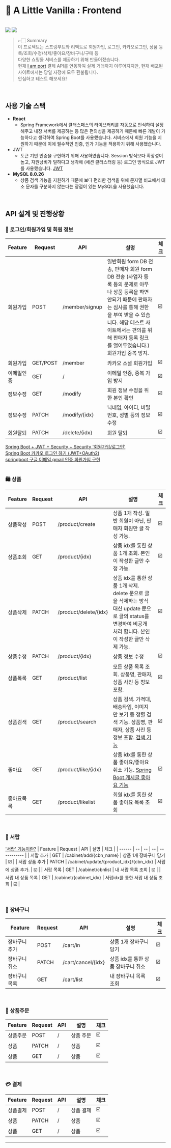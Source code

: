 🍦 A Little Vanilla : Frontend
================
<br />
<img src="https://img.shields.io/badge/React-61DAFB?style=for-the-badge&logo=React&logoColor=white">
<img src="https://img.shields.io/badge/Jenkins-D24939?style=for-the-badge&logo=Jenkins&logoColor=white">

> 👉🏻 Summary <br />
> 이 프로젝트는 스프링부트와 리액트로 회원가입, 로그인, 카카오로그인, 상품 등록/조회/수정/삭제/좋아요/장바구니/구매 등 <br />
> 다양한 쇼핑몰 서비스를 제공하기 위해 만들어졌습니다. <br />
> 현재 [I am port](https://www.iamport.kr/?gclid=CjwKCAjws8yUBhA1EiwAi_tpEawr0NbpwdG_4bW9KRPVRXXVEdwQ32yO8SyXEhMBfxiqHIml3c8uxhoC2nYQAvD_BwE, "Iamport link") 결제 API를 연동하여 실제 거래까지 이루어지지만, 현재 배포된 사이트에서는 당일 자정에 모두 환불됩니다.<br />
> 안심하고 테스트 해보세요!

<br />

## 사용 기술 스택
+ **React**
  + Spring Framework에서 클래스패스의 라이브러리를 자동으로 인식하여 설정해주고 내장 서버를 제공하는 등 많은 편의성을 제공하기 때문에 빠른 개발이 가능하다고 생각하여 Spring Boot를 사용했습니다.
서비스에서 회원 기능을 지원하기 때문에 이에 필수적인 인증, 인가 기능을 적용하기 위해 사용했습니다.
+ JWT
  + 토큰 기반 인증을 구현하기 위해 사용하였습니다. Session 방식보다 확장성이 높고, 자원낭비가 덜하다고 생각해 (세션 클러스터링 등) 로그인 방식으로 JWT를 사용했습니다. [JWT](https://blog.naver.com/ghdalswl77/222517833354) 
+ **MySQL 8.0.26**
  + 상품 검색 기능을 지원하기 때문에 보다 편리한 검색을 위해 문자열 비교에서 대소 문자를 구분하지 않는다는 장점이 있는 MySQL을 사용했습니다.

<br />

## API 설계 및 진행상황
### 🎩 로그인/회원가입 및 회원 정보
| Feature | Request | API | 설명 | 체크 |
| ------ | -- | -- | -- | ----------- |
| 회원가입 | POST | /member/signup | 일반회원 form DB 전송, 판매자 회원 form DB 전송 (사업자 등록 등의 문제로 아무나 상품 등록을 하면 안되기 때문에 판매자는 심사를 통해 권한을 부여 받을 수 있습니다. 해당 테스트 사이트에서는 편의를 위해 판매자 등록 링크를 열어두었습니다.) 회원가입 중복 방지. | ☑️ |
| 회원가입 | GET/POST | /member | 카카오 소셜 회원가입 | ☑️ |
| 이메일인증 | GET | / | 이메일 인증, 중복 가입 방지 | ☑️ |
| 정보수정 | GET | /modify | 회원 정보 수정을 위한 본인 확인 | ☑️ |
| 정보수정 | PATCH | /modify/{idx} | 닉네임, 아이디, 비밀번호, 성별 등의 정보 수정 | ☑️ |
| 회원탈퇴 | PATCH | /delete/{idx} | 회원 탈퇴 | ☑️ |


[Spring Boot + JWT + Security + Security '회원가입/로그인'](https://blog.naver.com/ghdalswl77/222675846877) <br />
[Spring Boot 카카오 로그인 하기 (JWT+OAuth2)](https://blog.naver.com/ghdalswl77/222711444513) <br />
[springboot 구글 이메일 gmail 인증 회원가입 구현](https://blog.naver.com/ghdalswl77/222739067045) <br />
<br />

### 🛍 상품
| Feature | Request | API | 설명 | 체크 |
| ------ | -- | -- | -- | ----------- |
| 상품작성 | POST | /product/create | 상품 1개 작성. 일반 회원이 아닌, 판매자 회원만 글 작성 가능.  | ☑️ |
| 상품조회 | GET | /product/{idx} | 상품 idx를 통한 상품 1개 조회. 본인이 작성한 글만 수정 가능. | ☑️ |
| 상품삭제 | PATCH | /product/delete/{idx} | 상품 idx를 통한 상품 1개 삭제. delete 문으로 글을 삭제하는 방식 대신 update 문으로 글의 status를 변경하여 비공개 처리 합니다. 본인이 작성한 글만 삭제 가능. | ☑️ |
| 상품수정 | PATCH | /product/{idx} | 상품 정보 수정 | ☑️ |
| 상품목록 | GET | /product/list | 모든 상품 목록 조회. 상품명, 판매자, 상품 사진 등 정보 포함. | ☑️ |
| 상품검색 | GET | /product/search | 상품 검색. 가격대, 배송타입, 이미지만 보기 등 정렬 검색 기능. 상품명, 판매자, 상품 사진 등 정보 포함. [검색 기능](https://blog.naver.com/ghdalswl77/222661721733) | ☑️ |
| 좋아요 | GET | /product/like/{idx} | 상품 idx를 통한 상품 좋아요/좋아요 취소 기능. [Spring Boot 게시글 좋아요 기능](https://blog.naver.com/ghdalswl77/222686567891) | ☑️ |
| 좋아요목록 | GET | /product/likelist | 회원 idx를 통한 상품 좋아요 목록 조회 | ☑️ |
<br />


###  🧺 서랍
['서랍' 기능이란?](https://blog.naver.com/ghdalswl77/222695713878, "link")
| Feature | Request | API | 설명 | 체크 |
| ------ | -- | -- | -- | ----------- |
| 서랍 추가 | GET | /cabinet/add/{cbn_name} | 상품 1개 장바구니 담기 | ☑️ |
| 서랍 상품 추가 | PATCH | /cabinet/update/{product_idx}/{cbn_idx} | 서랍에 상품 추가. | ☑️ |
| 서랍 목록 | GET | /cabinet/cbnlist | 내 서랍 목록 조회 | ☑️ |
| 서랍 내 상품 목록 | GET | /cabinet/{cabinet_idx} | 서랍idx를 통한 서랍 내 상품 조회 | ☑️ |



<br />


### 🛒 장바구니
| Feature | Request | API | 설명 | 체크 |
| ------ | -- | -- | -- | ----------- |
| 장바구니 추가 | POST | /cart/in | 상품 1개 장바구니 담기 | ☑️ |
| 장바구니 취소 | PATCH | /cart/cancel/{idx} | 상품 idx를 통한 상품 장바구니 취소 | ☑️ |
| 장바구니 목록 | GET | /cart/list | 내 장바구니 목록 조회 | ☑️ |
<br />


### 📝 상품주문
| Feature | Request | API | 설명 | 체크 |
| ------ | -- | -- | -- | ----------- |
| 상품주문 | POST | / | 상품 주문 | ☑️ |
| 상품 | PATCH | / | 상품 | ☑️ |
| 상품 | GET | / | 상품 | ☑️ |
<br />

### 💳 결제
| Feature | Request | API | 설명 | 체크 |
| ------ | -- | -- | -- | ----------- |
| 상품결제 | POST | / | 상품 결제 | ☑️ |
| 상품 | PATCH | / | 상품 | ☑️ |
| 상품 | GET | / | 상품 | ☑️ |
<hr />

